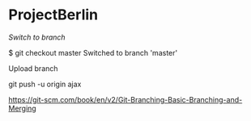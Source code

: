 # ProjectBerlin


*Switch to branch*

$ git checkout master
Switched to branch 'master'

Upload branch

git push -u origin ajax

https://git-scm.com/book/en/v2/Git-Branching-Basic-Branching-and-Merging
